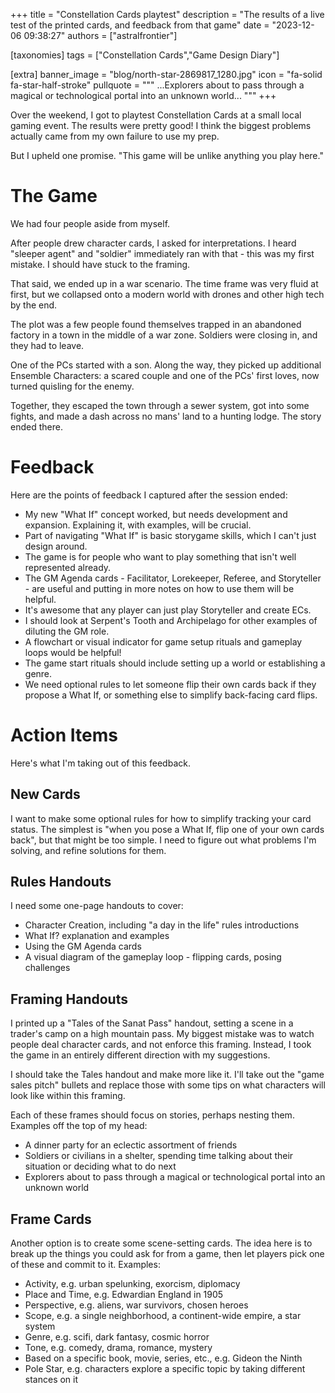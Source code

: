 +++
title = "Constellation Cards playtest"
description = "The results of a live test of the printed cards, and feedback from that game"
date = "2023-12-06 09:38:27"
authors = ["astralfrontier"]

[taxonomies]
tags = ["Constellation Cards","Game Design Diary"]

[extra]
banner_image = "blog/north-star-2869817_1280.jpg"
icon = "fa-solid fa-star-half-stroke"
pullquote = """
...Explorers about to pass through a magical or technological portal into an unknown world...
"""
+++

Over the weekend, I got to playtest Constellation Cards at a small local gaming event.
The results were pretty good!
I think the biggest problems actually came from my own failure to use my prep.

But I upheld one promise. "This game will be unlike anything you play here."

<!-- more -->

# The Game

We had four people aside from myself.

After people drew character cards, I asked for interpretations.
I heard "sleeper agent" and "soldier" immediately ran with that - this was my first mistake.
I should have stuck to the framing.

That said, we ended up in a war scenario.
The time frame was very fluid at first, but we collapsed onto a modern world with drones and other high tech
by the end.

The plot was a few people found themselves trapped in an abandoned factory
in a town in the middle of a war zone.
Soldiers were closing in, and they had to leave.

One of the PCs started with a son.
Along the way, they picked up additional Ensemble Characters:
a scared couple and one of the PCs' first loves, now turned quisling
for the enemy.

Together, they escaped the town through a sewer system,
got into some fights,
and made a dash across no mans' land to a hunting lodge.
The story ended there.

# Feedback

Here are the points of feedback I captured after the session ended:

- My new "What If" concept worked, but needs development and expansion. Explaining it, with examples, will be crucial.
- Part of navigating "What If" is basic storygame skills, which I can't just design around.
- The game is for people who want to play something that isn't well represented already.
- The GM Agenda cards - Facilitator, Lorekeeper, Referee, and Storyteller - are useful and putting in more notes on how to use them will be helpful.
- It's awesome that any player can just play Storyteller and create ECs.
- I should look at Serpent's Tooth and Archipelago for other examples of diluting the GM role.
- A flowchart or visual indicator for game setup rituals and gameplay loops would be helpful!
- The game start rituals should include setting up a world or establishing a genre.
- We need optional rules to let someone flip their own cards back if they propose a What If, or something else to simplify back-facing card flips.

# Action Items

Here's what I'm taking out of this feedback.

## New Cards

I want to make some optional rules for how to simplify tracking your card status.
The simplest is "when you pose a What If, flip one of your own cards back",
but that might be too simple. I need to figure out what problems I'm solving, and refine solutions for them.

## Rules Handouts

I need some one-page handouts to cover:

- Character Creation, including "a day in the life" rules introductions
- What If? explanation and examples
- Using the GM Agenda cards
- A visual diagram of the gameplay loop - flipping cards, posing challenges

## Framing Handouts

I printed up a "Tales of the Sanat Pass" handout, setting a scene in a trader's camp on a high mountain pass.
My biggest mistake was to watch people deal character cards, and not enforce this framing.
Instead, I took the game in an entirely different direction with my suggestions.

I should take the Tales handout and make more like it.
I'll take out the "game sales pitch" bullets and replace those with some tips on what characters will look like
within this framing.

Each of these frames should focus on stories, perhaps nesting them.
Examples off the top of my head:

- A dinner party for an eclectic assortment of friends
- Soldiers or civilians in a shelter, spending time talking about their situation or deciding what to do next
- Explorers about to pass through a magical or technological portal into an unknown world

## Frame Cards

Another option is to create some scene-setting cards.
The idea here is to break up the things you could ask for from a game,
then let players pick one of these and commit to it. Examples:

- Activity, e.g. urban spelunking, exorcism, diplomacy
- Place and Time, e.g. Edwardian England in 1905
- Perspective, e.g. aliens, war survivors, chosen heroes
- Scope, e.g. a single neighborhood, a continent-wide empire, a star system
- Genre, e.g. scifi, dark fantasy, cosmic horror
- Tone, e.g. comedy, drama, romance, mystery
- Based on a specific book, movie, series, etc., e.g. Gideon the Ninth
- Pole Star, e.g. characters explore a specific topic by taking different stances on it
